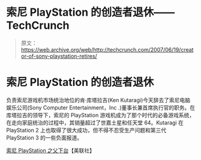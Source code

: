 # 索尼 PlayStation 的创造者退休——TechCrunch

> 原文：<https://web.archive.org/web/http://techcrunch.com/2007/06/19/creator-of-sony-playstation-retires/>

# 索尼 PlayStation 的创造者退休

负责索尼游戏机市场统治地位的肯·库塔拉吉(Ken Kutaragi)今天辞去了索尼电脑娱乐公司(Sony Computer Entertainment，Inc .)董事长兼首席执行官的职务。在库塔拉吉的领导下，索尼的 PlayStation 游戏机成为了那个时代的必备游戏系统，在走向家庭统治的过程中，其销量超过了世嘉土星和任天堂 64。Kutaragi 在 PlayStation 2 上也取得了很大成功，但不得不忍受生产问题和第三代 PlayStation 3 的一些负面报道。

[索尼 PlayStation 之父下台](https://web.archive.org/web/20201021050129/http://news.yahoo.com/s/ap/20070619/ap_on_hi_te/japan_sony)【美联社】
